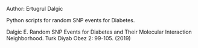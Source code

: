 Author: Ertugrul Dalgic

Python scripts for random SNP events for Diabetes.

Dalgic E. Random SNP Events for Diabetes and Their Molecular Interaction Neighborhood. Turk Diyab Obez 2: 99-105. (2019)

